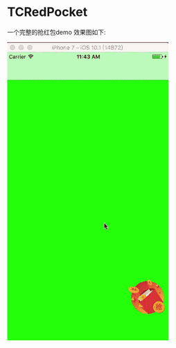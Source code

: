 # TCRedPocket
一个完整的抢红包demo
效果图如下:


![效果图](https://github.com/wlxlj24/TCRedPocket/blob/master/2017-05-10%2015_42_33.gif)




